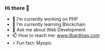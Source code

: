 ### Hi there 👋

<!--
**johnLitoBardinas/johnLitoBardinas** is a ✨ _special_ ✨ repository because its `README.md` (this file) appears on your GitHub profile.

Here are some ideas to get you started:
-->

- 🔭 I’m currently working on PHP
- 🌱 I’m currently learning Blockchain
- 💬 Ask me about Web Development
- 📫 How to reach me: www.jlbardinas.com
- ⚡ Fun fact: Myopic
